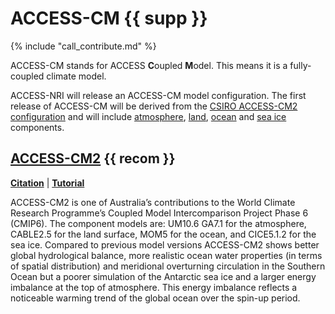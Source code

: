 # ACCESS-CM {{ supp }}

{% include "call_contribute.md" %}


ACCESS-CM stands for ACCESS **C**oupled **M**odel. This means it is a fully-coupled climate model.

ACCESS-NRI will release an ACCESS-CM model configuration. The first release of ACCESS-CM will be derived from the [CSIRO ACCESS-CM2 configuration](#access-cm2) and will include [atmosphere], [land], [ocean] and [sea ice] components.

## [ACCESS-CM2] {{ recom }}

[**Citation**][ACCESS-CM2-cite] |
[**Tutorial**][ACCESS-CM2-tute]

ACCESS-CM2 is one of Australia’s contributions to the World Climate Research Programme’s Coupled Model Intercomparison Project Phase 6 (CMIP6). The component models are: UM10.6 GA7.1 for the atmosphere, CABLE2.5 for the land surface, MOM5 for the ocean, and CICE5.1.2 for the sea ice. Compared to previous model versions ACCESS-CM2 shows better global hydrological balance, more realistic ocean water properties (in terms of spatial distribution) and meridional overturning circulation in the Southern Ocean but a poorer simulation of the Antarctic sea ice and a larger energy imbalance at the top of atmosphere. This energy imbalance reflects a noticeable warming trend of the global ocean over the spin-up period.

[atmosphere]: https://access-hive.github.io/website/model_components/atmosphere/
[land]: https://access-hive.github.io/website/model_components/land/
[ocean]: https://access-hive.github.io/website/model_components/ocean/
[sea ice]: https://access-hive.github.io/website/model_components/sea-ice/

[ACCESS-CM2]: https://research.csiro.au/access/about/cm2/
[ACCESS-CM2-cite]: https://www.publish.csiro.au/es/ES19040
[ACCESS-CM2-tute]: https://nespclimate.com.au/wp-content/uploads/2020/10/Instruction-document-Getting_started_with_ACCESS.pdf

